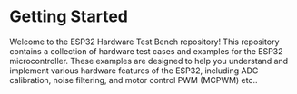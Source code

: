 # Getting Started

Welcome to the ESP32 Hardware Test Bench repository! This repository contains a collection of hardware test cases and examples for the ESP32 microcontroller. These examples are designed to help you understand and implement various hardware features of the ESP32, including ADC calibration, noise filtering, and motor control PWM (MCPWM) etc..
